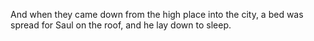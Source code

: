 And when they came down from the high place into the city, a bed was spread for Saul on the roof, and he lay down to sleep.
